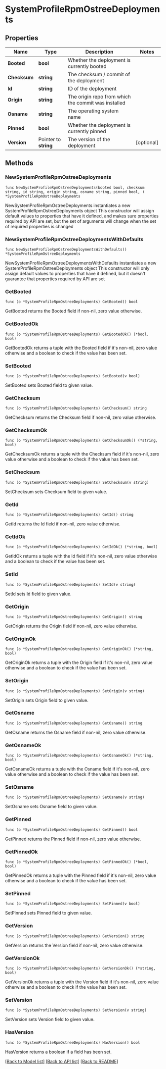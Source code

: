 # SystemProfileRpmOstreeDeployments

## Properties

Name | Type | Description | Notes
------------ | ------------- | ------------- | -------------
**Booted** | **bool** | Whether the deployment is currently booted | 
**Checksum** | **string** | The checksum / commit of the deployment | 
**Id** | **string** | ID of the deployment | 
**Origin** | **string** | The origin repo from which the commit was installed | 
**Osname** | **string** | The operating system name | 
**Pinned** | **bool** | Whether the deployment is currently pinned | 
**Version** | Pointer to **string** | The version of the deployment | [optional] 

## Methods

### NewSystemProfileRpmOstreeDeployments

`func NewSystemProfileRpmOstreeDeployments(booted bool, checksum string, id string, origin string, osname string, pinned bool, ) *SystemProfileRpmOstreeDeployments`

NewSystemProfileRpmOstreeDeployments instantiates a new SystemProfileRpmOstreeDeployments object
This constructor will assign default values to properties that have it defined,
and makes sure properties required by API are set, but the set of arguments
will change when the set of required properties is changed

### NewSystemProfileRpmOstreeDeploymentsWithDefaults

`func NewSystemProfileRpmOstreeDeploymentsWithDefaults() *SystemProfileRpmOstreeDeployments`

NewSystemProfileRpmOstreeDeploymentsWithDefaults instantiates a new SystemProfileRpmOstreeDeployments object
This constructor will only assign default values to properties that have it defined,
but it doesn't guarantee that properties required by API are set

### GetBooted

`func (o *SystemProfileRpmOstreeDeployments) GetBooted() bool`

GetBooted returns the Booted field if non-nil, zero value otherwise.

### GetBootedOk

`func (o *SystemProfileRpmOstreeDeployments) GetBootedOk() (*bool, bool)`

GetBootedOk returns a tuple with the Booted field if it's non-nil, zero value otherwise
and a boolean to check if the value has been set.

### SetBooted

`func (o *SystemProfileRpmOstreeDeployments) SetBooted(v bool)`

SetBooted sets Booted field to given value.


### GetChecksum

`func (o *SystemProfileRpmOstreeDeployments) GetChecksum() string`

GetChecksum returns the Checksum field if non-nil, zero value otherwise.

### GetChecksumOk

`func (o *SystemProfileRpmOstreeDeployments) GetChecksumOk() (*string, bool)`

GetChecksumOk returns a tuple with the Checksum field if it's non-nil, zero value otherwise
and a boolean to check if the value has been set.

### SetChecksum

`func (o *SystemProfileRpmOstreeDeployments) SetChecksum(v string)`

SetChecksum sets Checksum field to given value.


### GetId

`func (o *SystemProfileRpmOstreeDeployments) GetId() string`

GetId returns the Id field if non-nil, zero value otherwise.

### GetIdOk

`func (o *SystemProfileRpmOstreeDeployments) GetIdOk() (*string, bool)`

GetIdOk returns a tuple with the Id field if it's non-nil, zero value otherwise
and a boolean to check if the value has been set.

### SetId

`func (o *SystemProfileRpmOstreeDeployments) SetId(v string)`

SetId sets Id field to given value.


### GetOrigin

`func (o *SystemProfileRpmOstreeDeployments) GetOrigin() string`

GetOrigin returns the Origin field if non-nil, zero value otherwise.

### GetOriginOk

`func (o *SystemProfileRpmOstreeDeployments) GetOriginOk() (*string, bool)`

GetOriginOk returns a tuple with the Origin field if it's non-nil, zero value otherwise
and a boolean to check if the value has been set.

### SetOrigin

`func (o *SystemProfileRpmOstreeDeployments) SetOrigin(v string)`

SetOrigin sets Origin field to given value.


### GetOsname

`func (o *SystemProfileRpmOstreeDeployments) GetOsname() string`

GetOsname returns the Osname field if non-nil, zero value otherwise.

### GetOsnameOk

`func (o *SystemProfileRpmOstreeDeployments) GetOsnameOk() (*string, bool)`

GetOsnameOk returns a tuple with the Osname field if it's non-nil, zero value otherwise
and a boolean to check if the value has been set.

### SetOsname

`func (o *SystemProfileRpmOstreeDeployments) SetOsname(v string)`

SetOsname sets Osname field to given value.


### GetPinned

`func (o *SystemProfileRpmOstreeDeployments) GetPinned() bool`

GetPinned returns the Pinned field if non-nil, zero value otherwise.

### GetPinnedOk

`func (o *SystemProfileRpmOstreeDeployments) GetPinnedOk() (*bool, bool)`

GetPinnedOk returns a tuple with the Pinned field if it's non-nil, zero value otherwise
and a boolean to check if the value has been set.

### SetPinned

`func (o *SystemProfileRpmOstreeDeployments) SetPinned(v bool)`

SetPinned sets Pinned field to given value.


### GetVersion

`func (o *SystemProfileRpmOstreeDeployments) GetVersion() string`

GetVersion returns the Version field if non-nil, zero value otherwise.

### GetVersionOk

`func (o *SystemProfileRpmOstreeDeployments) GetVersionOk() (*string, bool)`

GetVersionOk returns a tuple with the Version field if it's non-nil, zero value otherwise
and a boolean to check if the value has been set.

### SetVersion

`func (o *SystemProfileRpmOstreeDeployments) SetVersion(v string)`

SetVersion sets Version field to given value.

### HasVersion

`func (o *SystemProfileRpmOstreeDeployments) HasVersion() bool`

HasVersion returns a boolean if a field has been set.


[[Back to Model list]](../README.md#documentation-for-models) [[Back to API list]](../README.md#documentation-for-api-endpoints) [[Back to README]](../README.md)


